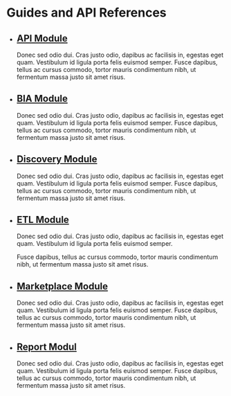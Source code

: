 # Guides and API References

- ## [API Module](/API%20Module)
    Donec sed odio dui. Cras justo odio, dapibus ac facilisis in, egestas eget quam. Vestibulum id ligula porta felis euismod semper. Fusce dapibus, tellus ac cursus commodo, tortor mauris condimentum nibh, ut fermentum massa justo sit amet risus.

- ## [BIA Module](/BIA%20Module)
    Donec sed odio dui. Cras justo odio, dapibus ac facilisis in, egestas eget quam. Vestibulum id ligula porta felis euismod semper. Fusce dapibus, tellus ac cursus commodo, tortor mauris condimentum nibh, ut fermentum massa justo sit amet risus.

- ## [Discovery Module](/Discovery%20Module)
    Donec sed odio dui. Cras justo odio, dapibus ac facilisis in, egestas eget quam. Vestibulum id ligula porta felis euismod semper. Fusce dapibus, tellus ac cursus commodo, tortor mauris condimentum nibh, ut fermentum massa justo sit amet risus.

- ## [ETL Module](/ETL%20Module)
    Donec sed odio dui. Cras justo odio, dapibus ac facilisis in, egestas eget quam. Vestibulum id ligula porta felis euismod semper. 

    Fusce dapibus, tellus ac cursus commodo, tortor mauris condimentum nibh, ut fermentum massa justo sit amet risus.

- ## [Marketplace Module](/Marketplace%20Module)
    Donec sed odio dui. Cras justo odio, dapibus ac facilisis in, egestas eget quam. Vestibulum id ligula porta felis euismod semper. Fusce dapibus, tellus ac cursus commodo, tortor mauris condimentum nibh, ut fermentum massa justo sit amet risus.

- ## [Report Modul](/Report%20Module)
    Donec sed odio dui. Cras justo odio, dapibus ac facilisis in, egestas eget quam. Vestibulum id ligula porta felis euismod semper. Fusce dapibus, tellus ac cursus commodo, tortor mauris condimentum nibh, ut fermentum massa justo sit amet risus.

